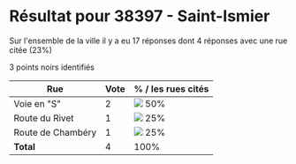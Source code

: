# Résultat pour 38397 - Saint-Ismier

Sur l'ensemble de la ville il y a eu 17 réponses dont 4 réponses avec une rue citée (23%)

3 points noirs identifiés

| Rue | Vote | % / les rues cités|
|-----|------|-------------------|
| Voie en "S" | 2 | <img src="../../img/bar_50.gif" />&nbsp;50%|
| Route du Rivet | 1 | <img src="../../img/bar_25.gif" />&nbsp;25%|
| Route de Chambéry | 1 | <img src="../../img/bar_25.gif" />&nbsp;25%|
| **Total** | 4 | 100%|
